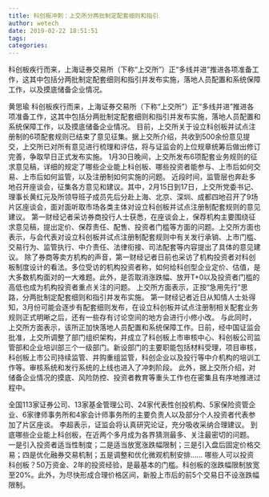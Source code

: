 ```yaml
---
title: 科创板冲刺：上交所分两批制定配套细则和指引
author: wetech
date: 2019-02-22 18:51:51
tags: 
categories: 
---
```

科创板疾行而来，上海证券交易所（下称“上交所”）正“多线并进”推进各项准备工作，这其中包括分两批制定配套细则和指引并发布实施，落地人员配置和系统保障工作，以及摸底储备企业情况。
<!-- more -->
黄思瑜
科创板疾行而来，上海证券交易所（下称“上交所”）正“多线并进”推进各项准备工作，这其中包括分两批制定配套细则和指引并发布实施，落地人员配置和系统保障工作，以及摸底储备企业情况。
目前，上交所关于设立科创板并试点注册制的6项配套规则已结束了意见征集。据上交所介绍，共收到500余份意见提交，上交所已对所有意见进行梳理和评估，将与证监会的上位规章统筹后做出修订完善，争取早日正式发布实施。
1月30日晚间，上交所发布6项配套业务规则的征求意见稿，详细的规定了哪些企业能上科创板、哪些投资者能参与、上市后如何交易、上市后如何监管，以及注册制如何实施的问题。
近段时间，监管层也奔赴多地召开座谈会，征集各方意见和建议。其中，2月15日到17日，上交所党委书记、理事长黄红元及所领导班子成员先后分赴上海、北京、深圳、成都四地召开了9场片区座谈会，面对面听取市场各类主体对设立科创板并试点注册制配套规则的意见建议。
第一财经记者采访券商投行人士获悉，在座谈会上，保荐机构主要围绕征求意见稿，提出定价、保荐责任、配售、投资者门槛等方面的问题。上交所方面也表示，与会代表对设立科创板并试点注册制配套规则中有关发行承销、上市门槛、交易行为、监管执行、中介责任、法律衔接、司法配套等内容提出了具体的意见建议。
除了券商等卖方机构的声音，第一财经记者日前也采访了机构投资者对科创板制度设计的看法。多位受访的机构投资者称，如何给科创型企业定价、估值，是大多数机构面对的一大难题。此外，是否取消涨跌幅、放开T+0以及投资者门槛的高低也成为机构投资者重点关注的问题。
上交所方面表示，正按“急用先行”思路，分两批制定配套细则和指引并发布实施。
第一财经记者近日从知情人士处得知，3月份可能会逐步有配套细则发布，在设立科创板并试点注册制相关配套业务规则正式明晰之后，还有一些存有讨论空间的地方会进行小修小改。
与此同时，上交所方面表示，该所正加快落地人员配置和系统保障工作。日前，经中国证监会批准，上交所调整了部门组织架构，并成立了科创板上市审核中心、科创板公司监管部和企业培训部三个一级部门。新设部门的主要职能包括材料受理，项目审核，科创板上市公司持续监管、并购重组监管，科创企业以及投行等中介机构的培训工作等。审核系统和发行系统的上线也进入了冲刺阶段。
此外，据上交所介绍，对储备企业情况的摸底、风险防控、投资者教育等重头工作也在密集且有序地推进过程中。
 
 
全国113家证券公司、13家基金管理公司、24家代表性创投机构、5家保险资管企业、6家律师事务所和4家会计师事务所的主要负责人以及部分个人投资者代表参加了片区座谈。
李超表示，证监会将认真研究论证，充分吸收采纳合理建议。
到底哪些企业能上科创板，在近两个多月成为各界猜测最多、关注最密切的问题。
一是引入投资者适当性制度；二是适当放宽涨跌幅限制；三是引入盘后固定价格交易；四是优化融券交易机制；五是调整和优化微观机制安排……
哪些人可以投资科创板？50万资金、2年的投资经验，是最基本的门槛。科创板的涨跌幅限制放宽至20%。此外，为尽快形成合理价格区间，新股上市后的前5个交易日不设涨跌幅限制。
